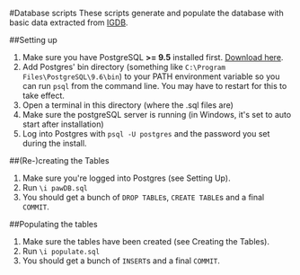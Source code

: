 #Database scripts
These scripts generate and populate the database with basic data extracted from [IGDB](http://www.igdb.com).

##Setting up
1. Make sure you have PostgreSQL **>= 9.5** installed first. [Download here](https://www.postgresql.org/download/).
2. Add Postgres' bin directory (something like ```C:\Program Files\PostgreSQL\9.6\bin```) to your PATH environment variable so you can run ```psql``` from the command line. You may have to restart for this to take effect.
3. Open a terminal in this directory (where the .sql files are)
4. Make sure the postgreSQL server is running (in Windows, it's set to auto start after installation)
5. Log into Postgres with ```psql -U postgres``` and the password you set during the install.

##(Re-)creating the Tables
1. Make sure you're logged into Postgres (see Setting Up).
2. Run ```\i pawDB.sql```
3. You should get a bunch of ```DROP TABLE```s, ```CREATE TABLE```s and a final ```COMMIT```.

##Populating the tables
1. Make sure the tables have been created (see Creating the Tables).
2. Run ```\i populate.sql```
3. You should get a bunch of ```INSERT```s and a final ```COMMIT```.